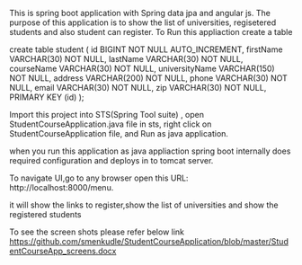 This is spring boot application with Spring data jpa and angular js.
The purpose of this application is  to show the list of universities, regisetered students and also student can register.
To Run this appliaction create a table


create table student (
   id BIGINT NOT NULL AUTO_INCREMENT,
   firstName VARCHAR(30) NOT NULL,
   lastName  VARCHAR(30) NOT NULL,
   courseName VARCHAR(30) NOT NULL,
   universityName VARCHAR(150) NOT NULL,
   address VARCHAR(200) NOT NULL,
   phone VARCHAR(30) NOT NULL,
   email VARCHAR(30) NOT NULL,
   zip  VARCHAR(30) NOT NULL,
   PRIMARY KEY (id)
);

Import this project into STS(Spring Tool suite) , open StudentCourseApplication.java file in sts, right click on StudentCourseApplication file,
and Run as java application.

when you run this application as java appliaction spring boot internally does required configuration and deploys in to tomcat server.

To navigate UI,go to any browser open this URL: http://localhost:8000/menu.

it will show the links to register,show the list of universities and show the registered students

To see the screen shots please refer below link
https://github.com/smenkudle/StudentCourseApplication/blob/master/StudentCourseApp_screens.docx

